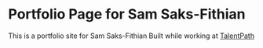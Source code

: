 # Portfolio Page for Sam Saks-Fithian

This is a portfolio site for Sam Saks-Fithian
Built while working at [TalentPath](https://talentpath.com/)